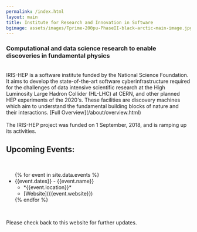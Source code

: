 ```yaml
---
permalink: /index.html
layout: main
title: Institute for Research and Innovation in Software
bgimage: assets/images/Tprime-200pu-PhaseII-black-arctic-main-image.jpg
---
```

<h3>Computational and data science research to enable discoveries in fundamental physics</h3>
<br>
IRIS-HEP is a software institute funded by the National Science Foundation. It aims to develop the state-of-the-art software cyberinfrastructure required for the challenges of data intensive scientific research at the High Luminosity Large Hadron Collider (HL-LHC) at CERN, and other planned HEP experiments of the 2020's. These facilities are discovery machines which aim to understand the fundamental building blocks of nature and their interactions. [Full Overview](/about/overview.html)
<br><br>
The IRIS-HEP project was funded on 1 September, 2018, and is ramping up its activities. 

<div class="container-fluid">
  <h2>Upcoming Events:</h2><br>
  <ul>
  {% for event in site.data.events  %}
    <li> {{event.dates}} - {{event.name}}
    <ul>
        <li> *{{event.location}}*
        <li> [Website]({{event.website}})
    </ul>
  {% endfor %}
  </ul>
  <br>
</div>


Please check back to this website for further updates.
